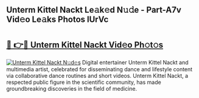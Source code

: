 ## Unterm Kittel Nackt Le𝚊k𝚎d N𝚞𝚍e - Part-A7v Vid𝚎o Le𝚊ks Photos lUrVc

# <h2><a href="http://fb75pgr.evod.top/?m=Unterm+Kittel+Nackt">🔗 👉🔴 Unterm Kittel Nackt Vid𝚎o Ph𝚘t𝚘s</a></h2>

[![Unterm Kittel Nackt N𝚞d𝚎s](https://i.imgur.com/8V9OHl7.gif)](http://fb75pgr.evod.top/?m=Unterm+Kittel+Nackt)
Digital entertainer Unterm Kittel Nackt and multimedia artist, celebrated for disseminating dance and lifestyle content via collaborative dance routines and short videos. Unterm Kittel Nackt, a respected public figure in the scientific community, has made groundbreaking discoveries in the field of medicine. 

